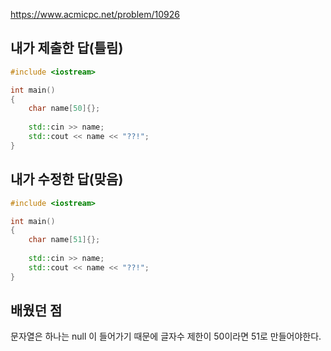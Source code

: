 https://www.acmicpc.net/problem/10926

내가 제출한 답(틀림)
-------
```cpp
#include <iostream>

int main()
{
	char name[50]{};
	
	std::cin >> name;
	std::cout << name << "??!";
}
```

내가 수정한 답(맞음)
---------
```cpp
#include <iostream>

int main()
{
	char name[51]{};
	
	std::cin >> name;
	std::cout << name << "??!";
}
```

배웠던 점
--------

문자열은 하나는 null 이 들어가기 때문에 글자수 제한이 50이라면 51로 만들어야한다.
